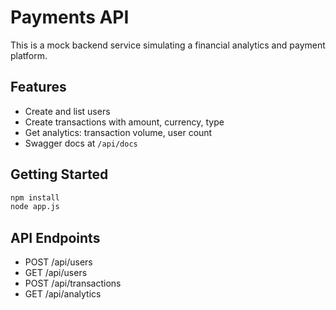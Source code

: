 # Payments API

This is a mock backend service simulating a financial analytics and payment platform.

## Features

- Create and list users
- Create transactions with amount, currency, type
- Get analytics: transaction volume, user count
- Swagger docs at `/api/docs`

## Getting Started

```bash
npm install
node app.js
```

## API Endpoints

- POST /api/users
- GET /api/users
- POST /api/transactions
- GET /api/analytics
